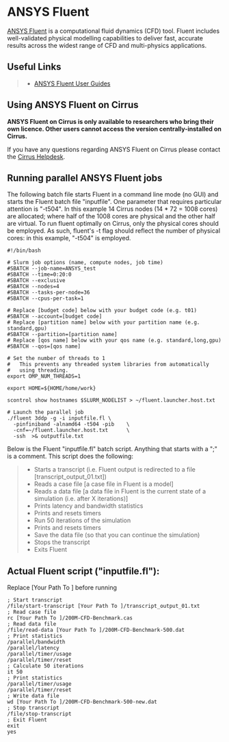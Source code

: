 # ANSYS Fluent

[ANSYS Fluent](http://www.ansys.com/Products/Fluids/ANSYS-Fluent) is a
computational fluid dynamics (CFD) tool. Fluent includes well-validated
physical modelling capabilities to deliver fast, accurate results across
the widest range of CFD and multi-physics applications.

## Useful Links

> - [ANSYS Fluent User
>   Guides](http://www.ansys.com/Products/Fluids/ANSYS-Fluent)

## Using ANSYS Fluent on Cirrus

**ANSYS Fluent on Cirrus is only available to researchers who bring
their own licence. Other users cannot access the version
centrally-installed on Cirrus.**

If you have any questions regarding ANSYS Fluent on Cirrus please
contact the [Cirrus Helpdesk](http://www.cirrus.ac.uk/support/).

## Running parallel ANSYS Fluent jobs

The following batch file starts Fluent in a command line mode (no GUI)
and starts the Fluent batch file "inputfile". One parameter that
requires particular attention is "-t504". In this example 14 Cirrus
nodes (14 \* 72 = 1008 cores) are allocated; where half of the 1008
cores are physical and the other half are virtual. To run fluent
optimally on Cirrus, only the physical cores should be employed. As
such, fluent's -t flag should reflect the number of physical cores: in
this example, "-t504" is employed.

    #!/bin/bash

    # Slurm job options (name, compute nodes, job time)
    #SBATCH --job-name=ANSYS_test
    #SBATCH --time=0:20:0
    #SBATCH --exclusive
    #SBATCH --nodes=4
    #SBATCH --tasks-per-node=36
    #SBATCH --cpus-per-task=1

    # Replace [budget code] below with your budget code (e.g. t01)
    #SBATCH --account=[budget code]
    # Replace [partition name] below with your partition name (e.g. standard,gpu)
    #SBATCH --partition=[partition name]
    # Replace [qos name] below with your qos name (e.g. standard,long,gpu)
    #SBATCH --qos=[qos name]

    # Set the number of threads to 1
    #   This prevents any threaded system libraries from automatically
    #   using threading.
    export OMP_NUM_THREADS=1

    export HOME=${HOME/home/work}

    scontrol show hostnames $SLURM_NODELIST > ~/fluent.launcher.host.txt

    # Launch the parallel job
    ./fluent 3ddp -g -i inputfile.fl \
      -pinfiniband -alnamd64 -t504 -pib    \
      -cnf=~/fluent.launcher.host.txt      \
      -ssh  >& outputfile.txt

Below is the Fluent "inputfile.fl" batch script. Anything that starts
with a ";" is a comment. This script does the following:

> - Starts a transcript (i.e. Fluent output is redirected to a file
>   \[transcript_output_01.txt\])
> - Reads a case file \[a case file in Fluent is a model\]
> - Reads a data file \[a data file in Fluent is the current state of a
>   simulation (i.e. after X iterations)\]
> - Prints latency and bandwidth statistics
> - Prints and resets timers
> - Run 50 iterations of the simulation
> - Prints and resets timers
> - Save the data file (so that you can continue the simulation)
> - Stops the transcript
> - Exits Fluent

## Actual Fluent script ("inputfile.fl"):

Replace \[Your Path To \] before running

    ; Start transcript
    /file/start-transcript [Your Path To ]/transcript_output_01.txt
    ; Read case file
    rc [Your Path To ]/200M-CFD-Benchmark.cas
    ; Read data file
    /file/read-data [Your Path To ]/200M-CFD-Benchmark-500.dat
    ; Print statistics
    /parallel/bandwidth
    /parallel/latency
    /parallel/timer/usage
    /parallel/timer/reset
    ; Calculate 50 iterations
    it 50
    ; Print statistics
    /parallel/timer/usage
    /parallel/timer/reset
    ; Write data file
    wd [Your Path To ]/200M-CFD-Benchmark-500-new.dat
    ; Stop transcript
    /file/stop-transcript
    ; Exit Fluent
    exit
    yes
